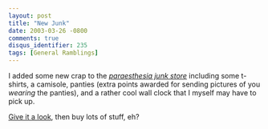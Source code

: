```yaml
---
layout: post
title: "New Junk"
date: 2003-03-26 -0800
comments: true
disqus_identifier: 235
tags: [General Ramblings]
---
```

I added some new crap to the [*paraesthesia junk
store*](http://www.cafeshops.com/paraesthesia,like_to_help_01,hate_people_01,paraesthesia_02)
including some t-shirts, a camisole, panties (extra points awarded for
sending pictures of you *wearing* the panties), and a rather cool wall
clock that I myself may have to pick up.
 
 [Give it a
look](http://www.cafeshops.com/paraesthesia,like_to_help_01,hate_people_01,paraesthesia_02),
then buy lots of stuff, eh?
